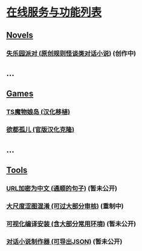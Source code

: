 # [在线服务与功能列表](//xymol.github.io)

## [Novels](/#Novels)

### [失乐园派对 (原创规则怪谈类对话小说)](//xymol.github.io/plp) (创作中)

## ...

## [Games](/#Games)

### [TS魔物娘岛 (汉化移植)](//xymol.github.io/tsmgi)

### [欲都孤儿 (官版汉化克隆)](//xymol.github.io/dol)

## ...

## [Tools](/#Tools)

### [URL加密为中文 (通顺的句子)](//xymol.github.io/cr-u2z) (暂未公开)

### [大尺度涩图混淆 (可过大部分审核)](//xymol.github.io/pic-obf) (重制中)

### [可视化编译安装 (含大部分常用环境)](//xymol.github.io/makegui) (暂未公开)

### [对话小说制作器 (可导出JSON)](//xymol.github.io/c-novel) (暂未公开)
